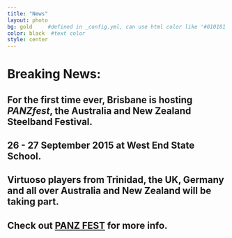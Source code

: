 ```yaml
---
title: "News"
layout: photo
bg: gold     #defined in _config.yml, can use html color like '#010101'
color: black  #text color
style: center
---
```

# Breaking News:

## For the first time ever, Brisbane is hosting _PANZfest_, the Australia and New Zealand Steelband Festival.

## 26 - 27 September 2015 at West End State School.

## Virtuoso players from Trinidad, the UK, Germany and all over Australia and New Zealand will be taking part. 

## Check out [PANZ FEST](https://www.facebook.com/panzfest2015?ref=settings) for more info.


